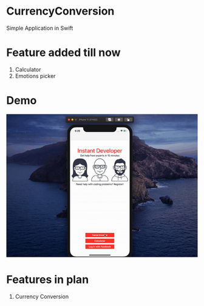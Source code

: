 # CurrencyConversion
Simple Application in Swift 

# Feature added till now

1. Calculator
2. Emotions picker

# Demo
![](demo.gif)

# Features in plan

1. Currency Conversion
